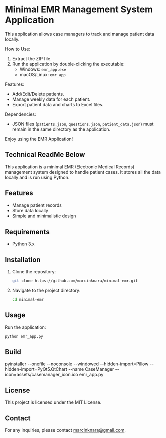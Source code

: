 # Minimal EMR Management System Application

This application allows case managers to track and manage patient data locally.

How to Use:
1. Extract the ZIP file.
2. Run the application by double-clicking the executable:
   - Windows: `emr_app.exe`
   - macOS/Linux: `emr_app`

Features:
- Add/Edit/Delete patients.
- Manage weekly data for each patient.
- Export patient data and charts to Excel files.

Dependencies:
- JSON files (`patients.json`, `questions.json`, `patient_data.json`) must remain in the same directory as the application.

Enjoy using the EMR Application!

## Technical ReadMe Below

This application is a minimal EMR (Electronic Medical Records) management system designed to handle patient cases. It stores all the data locally and is run using Python.

## Features

- Manage patient records
- Store data locally
- Simple and minimalistic design

## Requirements

- Python 3.x

## Installation

1. Clone the repository:
    ```bash
    git clone https://github.com/marcinknara/minimal-emr.git
    ```
2. Navigate to the project directory:
    ```bash
    cd minimal-emr
    ```

## Usage

Run the application:
```bash
python emr_app.py
```

## Build
pyinstaller --onefile --noconsole --windowed --hidden-import=Pillow --hidden-import=PyQt5.QtChart --name CaseManager --icon=assets/casemanager_icon.ico emr_app.py

## License

This project is licensed under the MIT License.

## Contact

For any inquiries, please contact marcinknara@gmail.com.
